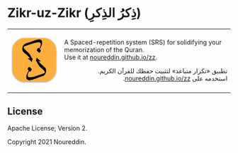 # Zikr-uz-Zikr (ذِكرُ الذِكرِ)

<div align="center">
<table> <tr><td>

![Zikr-uz-Zikr Logo](./etc/android-chrome-192x192.png)

</td><td>
<div align="left">

A Spaced-repetition system (SRS) for solidifying your memorization of the Quran.  
Use it at [noureddin.github.io/zz](https://noureddin.github.io/zz).

</div>
<div align="right" dir="rtl">

تطبيق «تكرار متباعد» لتثبيت حفظك للقرآن الكريم.  
استخدمه على [noureddin.github.io/zz](https://noureddin.github.io/zz).

</div>
</td></tr></table>
</div>


## License

Apache License, Version 2.

Copyright 2021 Noureddin.
